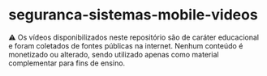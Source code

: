 # seguranca-sistemas-mobile-videos
⚠️ Os vídeos disponibilizados neste repositório são de caráter educacional e foram coletados de fontes públicas na internet. Nenhum conteúdo é monetizado ou alterado, sendo utilizado apenas como material complementar para fins de ensino.
